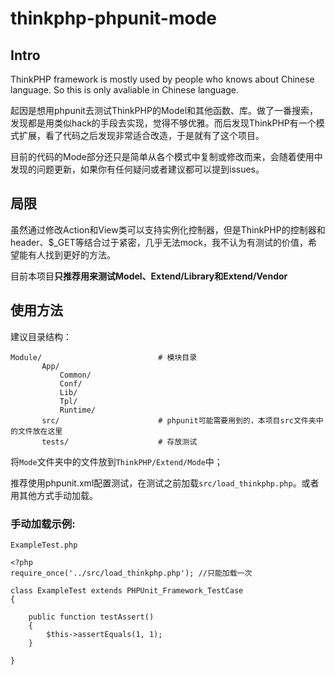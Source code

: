 # thinkphp-phpunit-mode

## Intro

ThinkPHP framework is mostly used by people who knows about Chinese language. So this is only avaliable in Chinese language.


起因是想用phpunit去测试ThinkPHP的Model和其他函数、库。做了一番搜索，发现都是用类似hack的手段去实现，觉得不够优雅。而后发现ThinkPHP有一个模式扩展，看了代码之后发现非常适合改造，于是就有了这个项目。

目前的代码的Mode部分还只是简单从各个模式中复制或修改而来，会随着使用中发现的问题更新，如果你有任何疑问或者建议都可以提到issues。

## 局限

虽然通过修改Action和View类可以支持实例化控制器，但是ThinkPHP的控制器和header、$_GET等结合过于紧密，几乎无法mock，我不认为有测试的价值，希望能有人找到更好的方法。

目前本项目**只推荐用来测试Model、Extend/Library和Extend/Vendor**


## 使用方法

建议目录结构：


	Module/                          # 模块目录
	       App/
	           Common/
	           Conf/
	           Lib/
	           Tpl/
	           Runtime/
	       src/                      # phpunit可能需要用到的，本项目src文件夹中的文件放在这里
	       tests/                    # 存放测试
	
将`Mode`文件夹中的文件放到`ThinkPHP/Extend/Mode`中；

推荐使用phpunit.xml配置测试，在测试之前加载`src/load_thinkphp.php`。或者用其他方式手动加载。

### 手动加载示例:

`ExampleTest.php`

	<?php
	require_once('../src/load_thinkphp.php'); //只能加载一次
	
	class ExampleTest extends PHPUnit_Framework_TestCase
	{
        
   	    public function testAssert()
        {
            $this->assertEquals(1, 1);
        }
    
	}


